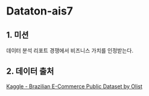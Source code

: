 # Dataton-ais7

## 1. 미션
데이터 분석 리포트 경쟁에서 비즈니스 가치를 인정받는다.

## 2. 데이터 출처
[Kaggle - Brazilian E-Commerce Public Dataset by Olist](https://www.kaggle.com/datasets/olistbr/brazilian-ecommerce)
